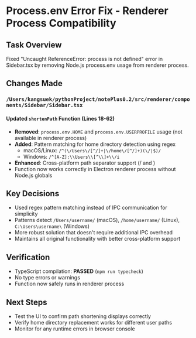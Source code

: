 # Process.env Error Fix - Renderer Process Compatibility

## Task Overview
Fixed "Uncaught ReferenceError: process is not defined" error in Sidebar.tsx by removing Node.js process.env usage from renderer process.

## Changes Made

### `/Users/kangsuek/pythonProject/notePlus0.2/src/renderer/components/Sidebar/Sidebar.tsx`

#### Updated `shortenPath` Function (Lines 18-62)
- **Removed**: `process.env.HOME` and `process.env.USERPROFILE` usage (not available in renderer process)
- **Added**: Pattern matching for home directory detection using regex
  - macOS/Linux: `/^(\/Users\/[^/]+|\/home\/[^/]+)(\/|$)/`
  - Windows: `/^[A-Z]:\\Users\\[^\\]+\\/i`
- **Enhanced**: Cross-platform path separator support (/ and \)
- Function now works correctly in Electron renderer process without Node.js globals

## Key Decisions
- Used regex pattern matching instead of IPC communication for simplicity
- Patterns detect `/Users/username/` (macOS), `/home/username/` (Linux), `C:\Users\username\` (Windows)
- More robust solution that doesn't require additional IPC overhead
- Maintains all original functionality with better cross-platform support

## Verification
- TypeScript compilation: **PASSED** (`npm run typecheck`)
- No type errors or warnings
- Function now safely runs in renderer process

## Next Steps
- Test the UI to confirm path shortening displays correctly
- Verify home directory replacement works for different user paths
- Monitor for any runtime errors in browser console
